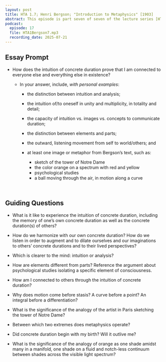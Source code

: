 ```yaml
---
layout: post
title: HTA 1.7; Henri Bergson; "Introduction to Metaphysics" [1903]
abstract: This episode is part seven of seven of the lecture series [HTA 1] on Bergson's "Introduction to Metaphysics."
podcast:
  episode: 17
  file: HTA1Bergson7.mp3
  recording_date: 2025-07-21
---
```


## Essay Prompt

* How does the intuition of concrete duration prove that I am connected to
everyone else and everything else in existence?

  * In your answer, include, *with personal examples*:

    * the distinction between intuition and analysis;
    * the intuition of/to oneself in unity and multiplicity, in totality and detail;
    * the capacity of intuition vs. images vs. concepts to communicate duration;
    * the distinction between elements and parts;
    * the outward, listening movement from self to world/others; and
    * at least one image or metaphor from Bergson’s text, such as:

      * sketch of the tower of Notre Dame
      * the color orange on a spectrum with red and yellow
      * psychological studies
      * a ball moving through the air, in motion along a curve

<br>


## Guiding Questions

* What is it like to experience the intuition of concrete duration, including the memory of one’s own concrete duration as well as the concrete duration(s) of others?

* How do we harmonize with our own concrete duration? How do we listen in order to augment and to dilate ourselves and our imaginations to others’ concrete durations and to their lived perspectives?

* Which is clearer to the mind: intuition or analysis?

* How are elements different from parts? Reference the argument about psychological studies isolating a specific element of consciousness.

* How am I connected to others through the intuition of concrete duration?

* Why does motion come before stasis? A curve before a point? An integral before a differentiation?

* What is the significance of the analogy of the artist in Paris sketching the tower of Notre Dame?

* Between which two extremes does metaphysics operate?

* Did concrete duration begin with my birth? Will it outlive me?

* What is the significance of the analogy of orange as one shade amidst many in a manifold, one shade on a fluid and notch-less continuum between shades across the visible light spectrum?
